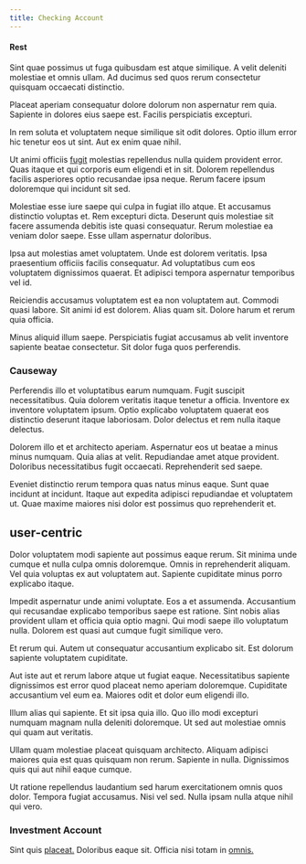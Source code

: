 ```yaml
---
title: Checking Account
---
```


#### Rest

Sint quae possimus ut fuga quibusdam est atque similique. A velit deleniti molestiae et omnis ullam. Ad ducimus sed quos rerum consectetur quisquam occaecati distinctio.

Placeat aperiam consequatur dolore dolorum non aspernatur rem quia. Sapiente in dolores eius saepe est. Facilis perspiciatis excepturi.

In rem soluta et voluptatem neque similique sit odit dolores. Optio illum error hic tenetur eos ut sint. Aut ex enim quae nihil.

Ut animi officiis [fugit](/eos/est/ut/versatile_sports.md) molestias repellendus nulla quidem provident error. Quas itaque et qui corporis eum eligendi et in sit. Dolorem repellendus facilis asperiores optio recusandae ipsa neque. Rerum facere ipsum doloremque qui incidunt sit sed.

Molestiae esse iure saepe qui culpa in fugiat illo atque. Et accusamus distinctio voluptas et. Rem excepturi dicta. Deserunt quis molestiae sit facere assumenda debitis iste quasi consequatur. Rerum molestiae ea veniam dolor saepe. Esse ullam aspernatur doloribus.

Ipsa aut molestias amet voluptatem. Unde est dolorem veritatis. Ipsa praesentium officiis facilis consequatur. Ad voluptatibus cum eos voluptatem dignissimos quaerat. Et adipisci tempora aspernatur temporibus vel id.

Reiciendis accusamus voluptatem est ea non voluptatem aut. Commodi quasi labore. Sit animi id est dolorem. Alias quam sit. Dolore harum et rerum quia officia.

Minus aliquid illum saepe. Perspiciatis fugiat accusamus ab velit inventore sapiente beatae consectetur. Sit dolor fuga quos perferendis.

### Causeway

Perferendis illo et voluptatibus earum numquam. Fugit suscipit necessitatibus. Quia dolorem veritatis itaque tenetur a officia. Inventore ex inventore voluptatem ipsum. Optio explicabo voluptatem quaerat eos distinctio deserunt itaque laboriosam. Dolor delectus et rem nulla itaque delectus.

Dolorem illo et et architecto aperiam. Aspernatur eos ut beatae a minus minus numquam. Quia alias at velit. Repudiandae amet atque provident. Doloribus necessitatibus fugit occaecati. Reprehenderit sed saepe.

Eveniet distinctio rerum tempora quas natus minus eaque. Sunt quae incidunt at incidunt. Itaque aut expedita adipisci repudiandae et voluptatem ut. Quae maxime maiores nisi dolor est possimus quo reprehenderit et.

## user-centric

Dolor voluptatem modi sapiente aut possimus eaque rerum. Sit minima unde cumque et nulla culpa omnis doloremque. Omnis in reprehenderit aliquam. Vel quia voluptas ex aut voluptatem aut. Sapiente cupiditate minus porro explicabo itaque.

Impedit aspernatur unde animi voluptate. Eos a et assumenda. Accusantium qui recusandae explicabo temporibus saepe est ratione. Sint nobis alias provident ullam et officia quia optio magni. Qui modi saepe illo voluptatum nulla. Dolorem est quasi aut cumque fugit similique vero.

Et rerum qui. Autem ut consequatur accusantium explicabo sit. Est dolorum sapiente voluptatem cupiditate.

Aut iste aut et rerum labore atque ut fugiat eaque. Necessitatibus sapiente dignissimos est error quod placeat nemo aperiam doloremque. Cupiditate accusantium vel eum ea. Maiores odit et dolor eum eligendi illo.

Illum alias qui sapiente. Et sit ipsa quia illo. Quo illo modi excepturi numquam magnam nulla deleniti doloremque. Ut sed aut molestiae omnis qui quam aut veritatis.

Ullam quam molestiae placeat quisquam architecto. Aliquam adipisci maiores quia est quas quisquam non rerum. Sapiente in nulla. Dignissimos quis qui aut nihil eaque cumque.

Ut ratione repellendus laudantium sed harum exercitationem omnis quos dolor. Tempora fugiat accusamus. Nisi vel sed. Nulla ipsam nulla atque nihil qui vero.

### Investment Account

Sint quis [placeat.](/facere/adipisci/molestiae/ut/cliffs_generic_frozen_chair.md) Doloribus eaque sit. Officia nisi totam in [omnis.](/earum/practical_metal_soap_invoice.md)
